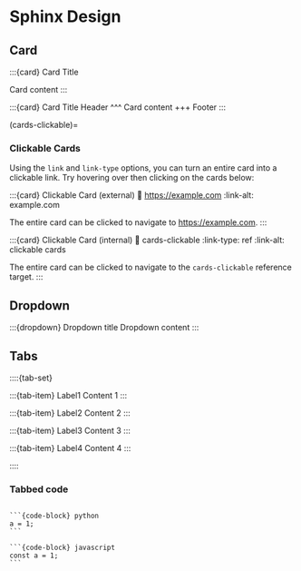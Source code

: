 # Sphinx Design


## Card

:::{card} Card Title

Card content
:::


:::{card} Card Title
Header
^^^
Card content
+++
Footer
:::


(cards-clickable)=

### Clickable Cards

Using the `link` and `link-type` options, you can turn an entire card into a clickable link. Try hovering over then clicking on the cards below:

:::{card} Clickable Card (external)
:link: https://example.com
:link-alt: example.com

The entire card can be clicked to navigate to <https://example.com>.
:::

:::{card} Clickable Card (internal)
:link: cards-clickable
:link-type: ref
:link-alt: clickable cards

The entire card can be clicked to navigate to the `cards-clickable` reference target.
:::

## Dropdown

:::{dropdown} Dropdown title
Dropdown content
:::


## Tabs

::::{tab-set}

:::{tab-item} Label1
Content 1
:::

:::{tab-item} Label2
Content 2
:::

:::{tab-item} Label3
Content 3
:::

:::{tab-item} Label4
Content 4
:::

::::

### Tabbed code

````{tab-set-code}

```{code-block} python
a = 1;
```

```{code-block} javascript
const a = 1;
```
````
